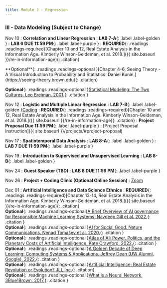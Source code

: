 ```yaml
---
title: Module 3 - Regression
---
```

<h3 style="text-align: left; font-weight: bold;">III - Data Modeling (Subject to Change)</h3> 

Nov 10
: **Correlation and Linear Regression**
: **LAB 7-A**{: .label .label-golden }
: **LAB 6 DUE 11:59 PM**{: .label .label-purple }
: <!-- Readings --> **REQUIRED**{: .readings .readings-required}[Chapter 10 and 12, Real Estate Analysis in the Information Age. Kimberly Winson-Geideman, et al. 2018.]({{ site.baseurl }}/re-in-information-age){: .citation}  <br>
<!-- Readings --> **Optional**{: .readings .readings-optional }[Chapter 4-6, Seeing Theory - A Visual Introduction to Probability and Statistics. Daniel Kunin.](https://seeing-theory.brown.edu){: .citation} <br>
**Optional**{: .readings .readings-optional }[Statistical Modeling: The Two Cultures. Leo Breiman. 2001.](https://projecteuclid.org/journals/statistical-science/volume-16/issue-3/Statistical-Modeling--The-Two-Cultures-with-comments-and-a/10.1214/ss/1009213726.full){: .citation }

Nov 12
: **Logistic and Multiple Linear Regression**
: **LAB 7-B**{: .label .label-golden }[Coding](#)
: <!-- Readings --> **REQUIRED**{: .readings .readings-required}[Chapter 10 and 12, Real Estate Analysis in the Information Age. Kimberly Winson-Geideman, et al. 2018.]({{ site.baseurl }}/re-in-information-age){: .citation}
: **Project Proposal Due 11:59 PM**{: .label .label-purple }
    : [Project Proposal Instruction]({{ site.baseurl }}/projects/#project-proposal)

Nov 17
: **Spatiotemporal Data Analysis**
: **LAB 8-A**{: .label .label-golden }
: **LAB 7 DUE 11:59 PM**{: .label .label-purple }

Nov 19
: **Introduction to Supervised and Unsupervised Learning**
: **LAB 8-B**{: .label .label-golden }

Nov 24
: **Guest Speaker (TBD)**
: **LAB 8 DUE 11:59 PM**{: .label .label-purple }

Nov 26
: **Project + Coding Clinic (Optional Online Session)**
  : [Zoom]()

Dec 01
: **Artificial Intelligence and Data Science Ethnics**
: <!-- Readings --> **REQUIRED**{: .readings .readings-required}[Chapter 13-14, Real Estate Analysis in the Information Age. Kimberly Winson-Geideman, et al. 2018.]({{ site.baseurl }}/re-in-information-age){: .citation}  <br>
**Optional**{: .readings .readings-optional}[A Brief Overview of AI governance for Responsible Machine Learning Systems. Navdeep Gill et al. 2022.](https://arxiv.org/abs/2211.13130){: .citation } <br>
**Optional**{: .readings .readings-optional }[AI for Social Good. Nature Communications. Nenad Tomašev et al. 2020.](https://doi.org/10.1038/s41467-020-15871-z){: .citation }<br>
**Optional**{: .readings .readings-optional }[Atlas of AI: Power, Politics, and the Planetary Costs of Artificial Intelligence. Kate Crawford. 2022.](https://yalebooks.yale.edu/book/9780300264630/atlas-of-ai/){: .citation } <br>
**Optional**{: .readings .readings-optional }[A Golden Decade of Deep Learning: Computing Systems & Applications. Jeffrey Dean (UW Alumni, Google). 2022.](https://direct.mit.edu/daed/article/151/2/58/110623/A-Golden-Decade-of-Deep-Learning-Computing-Systems){: .citation }<br>
**Optional**{: .readings .readings-optional }[Artificial Intelligence: Real Estate Revolution or Evolution? JLL Inc.](https://www.jll.com/en-us/insights/artificial-intelligence-and-its-implications-for-real-estate){: .citation} <br>
**Optional**{: .readings .readings-optional }[What is a Neural Network. 3Blue1Brown. 2017.](https://www.youtube.com/watch?v=aircAruvnKk&list=PLZHQObOWTQDNU6R1_67000Dx_ZCJB-3pi){: .citation } 